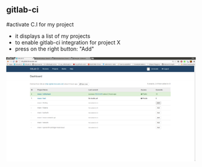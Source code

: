 gitlab-ci
----

#activate C.I for my project
- it displays a list of my projects
- to enable gitlab-ci integration for project X
- press on the right button: "Add"


![enable integration for my projects](../png/enable_integration_for_my_project.png)
